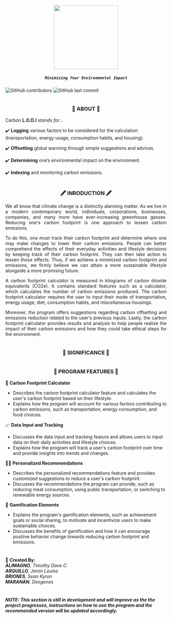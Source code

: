 
<p align="center">
  <img src="https://cdn.discordapp.com/attachments/1048446248274890764/1090420243232464987/AJKNDKANLD.png" width="200px"/>
</p>

<h5 align="center"><code>Minimizing Your Environmental Impact</code></h5>

![GitHub contributors](https://img.shields.io/github/contributors/JaronLouise/Carbon_LODI?color=blue&style=for-the-badge) ![GitHub last commit](https://img.shields.io/github/last-commit/JaronLouise/Carbon_LODI?style=for-the-badge)

#

<h3 align = "center">📌 ABOUT 📌</h3>

Carbon __L.O.D.I__ _stands for..._

✔️ __Logging__ various factors to be considered for the calculation (transportation, energy usage, consumption habits, and housing).

✔️ __Offsetting__ global warming through simple suggestions and advices. 

✔️ __Determining__ one’s environmental impact on the environment.

✔️ __Indexing__ and monitoring carbon emissions.

#

<h3 align = "center">🖋 INRODUCTION 🖋</h3>

<p align="justify">
We all know that climate change is a distinctly alarming matter. As we live in a modern contemporary world, individuals, corporations, businesses, companies, and many more have ever-increasing greenhouse gasses. Reducing one's carbon footprint is one approach to lessen carbon emissions.
</p>

<p align="justify">
To do this, one must track their carbon footprint and determine where one may make changes to lower their carbon emissions. People can better comprehend the effects of their everyday activities and lifestyle decisions by keeping track of their carbon footprint. They can then take action to lessen those effects. Thus, if we achieve a minimized carbon footprint and emissions, we firmly believe we can attain a more sustainable lifestyle alongside a more promising future.
</p>

<p align="justify">
A carbon footprint calculator is measured in kilograms of carbon dioxide equivalents (CO2e). It contains standard features such as a calculator, which calculates the number of carbon emissions produced. The carbon footprint calculator requires the user to input their mode of transportation, energy usage, diet, consumption habits, and miscellaneous housings.
</p>


<p align="justify">
Moreover, the program offers suggestions regarding carbon offsetting and emissions reduction related to the user's previous inputs. Lastly, the carbon footprint calculator provides results and analysis to help people realize the impact of their carbon emissions and how they could take ethical steps for the environment.
</p>

#

<h3 align="center">🔋 SIGNIFICANCE 🔋</h3>

#

<h3 align="center">🚀 PROGRAM FEATURES 🚀</h3>

🧮 __Carbon Footprint Calculator__

* Describes the carbon footprint calculator feature and calculates the user's carbon footprint based on their lifestyle.  
* Explains how the program will account for various factors contributing to carbon emissions, such as transportation, energy consumption, and food choices.

📈 __Data Input and Tracking__

* Discusses the data input and tracking feature and allows users to input data on their daily activities and lifestyle choices.  
* Explains how the program will track a user's carbon footprint over time and provide insights into trends and changes.

👨‍🏫 __Personalized Recommendations__

* Describes the personalized recommendations feature and provides customized suggestions to reduce a user's carbon footprint.  
* Discusses the recommendations the program can provide, such as reducing meat consumption, using public transportation, or switching to renewable energy sources.

🎲 __Gamification Elements__

* Explains the program's gamification elements, such as achievement goals or social sharing, to motivate and incentivize users to make sustainable choices.  
* Discusses the benefits of gamification and how it can encourage positive behavior change towards reducing carbon footprint and emissions.
 
#

📝 __Created By:__  
___ALIMAGNO__, Timothy Dave C.   
__ARQUILLO__, Jaron Louise   
__BRIONES__, Sean Kyron   
__MARANAN__, Deogenes_
#

##### NOTE: This section is still in development and will improve as the the project progresses, instructions on how to use the program and the recommended version will be updated accordingly. 
#
